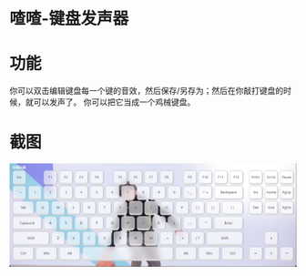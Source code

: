# 喳喳-键盘发声器

# 功能

你可以双击编辑键盘每一个键的音效，然后保存/另存为；然后在你敲打键盘的时候，就可以发声了。
你可以把它当成一个鸡械键盘。

# 截图

![main](./imgs/kb.png)
